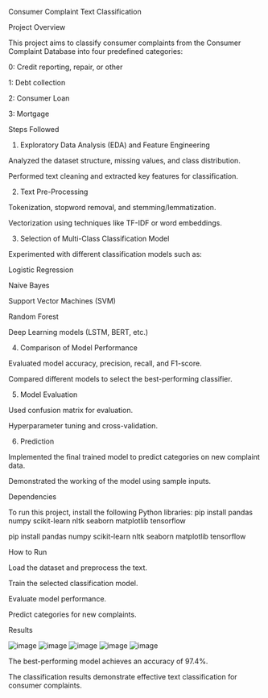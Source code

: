 Consumer Complaint Text Classification

Project Overview

This project aims to classify consumer complaints from the Consumer Complaint Database into four predefined categories:

0: Credit reporting, repair, or other

1: Debt collection

2: Consumer Loan

3: Mortgage

Steps Followed

1. Exploratory Data Analysis (EDA) and Feature Engineering

Analyzed the dataset structure, missing values, and class distribution.

Performed text cleaning and extracted key features for classification.

2. Text Pre-Processing

Tokenization, stopword removal, and stemming/lemmatization.

Vectorization using techniques like TF-IDF or word embeddings.

3. Selection of Multi-Class Classification Model

Experimented with different classification models such as:

Logistic Regression

Naive Bayes

Support Vector Machines (SVM)

Random Forest

Deep Learning models (LSTM, BERT, etc.)

4. Comparison of Model Performance

Evaluated model accuracy, precision, recall, and F1-score.

Compared different models to select the best-performing classifier.

5. Model Evaluation

Used confusion matrix for evaluation.


Hyperparameter tuning and cross-validation.

6. Prediction

Implemented the final trained model to predict categories on new complaint data.

Demonstrated the working of the model using sample inputs.

Dependencies

To run this project, install the following Python libraries:
pip install pandas numpy scikit-learn nltk seaborn matplotlib tensorflow

pip install pandas numpy scikit-learn nltk seaborn matplotlib tensorflow

How to Run

Load the dataset and preprocess the text.

Train the selected classification model.

Evaluate model performance.

Predict categories for new complaints.

Results


![image](https://github.com/user-attachments/assets/2714d733-d3b8-429c-b151-8fb990395f46)
![image](https://github.com/user-attachments/assets/7af404aa-8f57-49d5-a9bf-d561fe634241)
![image](https://github.com/user-attachments/assets/4ca9877f-e581-45c4-ab3b-8c1cddec90de)
![image](https://github.com/user-attachments/assets/ab940cf3-e86f-41d4-84ae-c4f864c2d429)
![image](https://github.com/user-attachments/assets/db4ad530-f611-4963-a23b-9b35e9aaa1bb)




The best-performing model achieves an accuracy of 97.4%.

The classification results demonstrate effective text classification for consumer complaints.

